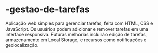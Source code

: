 # -gestao-de-tarefas
Aplicação web simples para gerenciar tarefas, feita com HTML, CSS e JavaScript. Os usuários podem adicionar e remover tarefas em uma interface responsiva. Futuras melhorias incluirão edição de tarefas, armazenamento em Local Storage, e recursos como notificações e geolocalização.
